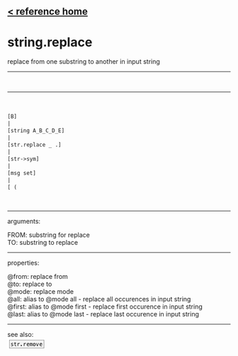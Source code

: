 [< reference home](ceammc_lib.html)
---

# string.replace


replace from one substring to another in input string

---

<br>


---


```


[B]
|
[string A_B_C_D_E]
|
[str.replace _ .]
|
[str->sym]
|
[msg set]
|
[ (

            
```

---
arguments:

FROM: substring for replace<br>
TO: substring to replace<br>

---
properties:

@from: replace from<br>
@to: replace to<br>
@mode: replace
            mode<br>
@all: alias to @mode all - replace all occurences in input
            string<br>
@first: alias to @mode first - replace first occurence in
            input string<br>
@last: alias to @mode last - replace last occurence in
            input string<br>

---
see also:<br>
[![str.remove](img/object_str.remove.png)](str.remove.html)
